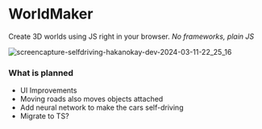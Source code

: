# WorldMaker

Create 3D worlds using JS right in your browser. _No frameworks, plain JS_

![screencapture-selfdriving-hakanokay-dev-2024-03-11-22_25_16](https://github.com/h-okay/self-driving-cars/assets/86803100/33d8927f-87c0-48ef-9b12-b31c6dec8b9d)


### What is planned
- UI Improvements
- Moving roads also moves objects attached
- Add neural network to make the cars self-driving
- Migrate to TS?
